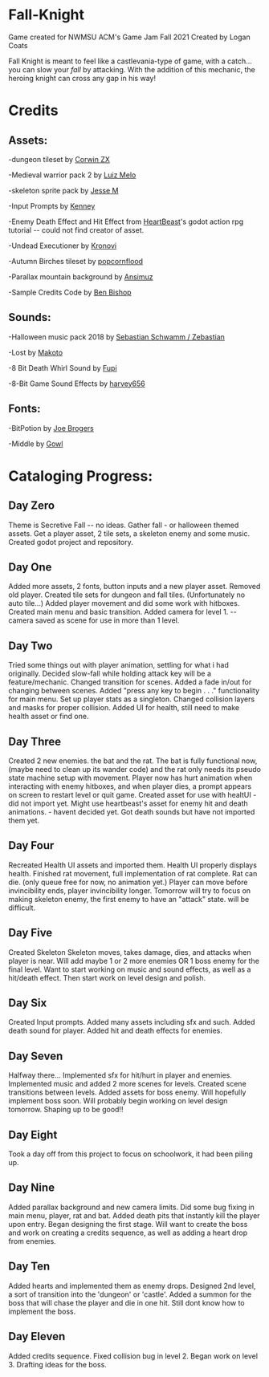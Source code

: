 # Fall-Knight
 Game created for NWMSU ACM's Game Jam Fall 2021
Created by Logan Coats



Fall Knight is meant to feel like a castlevania-type of game, with a catch... you can slow your *fall* by attacking. With the addition of this mechanic, the heroing knight can cross any gap in his way! 

# Credits

## Assets:
-dungeon tileset by [Corwin ZX](https://corwin-zx.itch.io)


-Medieval warrior pack 2 by [Luiz Melo](https://luizmelo.itch.io)



-skeleton sprite pack by [Jesse M](https://jesse-m.itch.io)


-Input Prompts by [Kenney](https://kenney.nl)
 
 
-Enemy Death Effect and Hit Effect from [HeartBeast](https://www.youtube.com/c/uheartbeast)'s godot action rpg tutorial -- could not find creator of asset.
 
 
 -Undead Executioner by [Kronovi](https://darkpixel-kronovi.itch.io/)
 
 
-Autumn Birches tileset by [popcornflood](https://popcornflood.itch.io/)
 
 
-Parallax mountain background by [Ansimuz](https://ansimuz.itch.io/)


-Sample Credits Code by [Ben Bishop](https://github.com/benbishopnz)
## Sounds:
-Halloween music pack 2018 by [Sebastian Schwamm / Zebastian](https://zebby.itch.io/)



-Lost by [Makoto](https://makotohiramatsu.itch.io)



-8 Bit Death Whirl Sound by [Fupi](https://opengameart.org/users/fupi)


-8-Bit Game Sound Effects by [harvey656](https://harvey656.itch.io/)
## Fonts: 
-BitPotion by [Joe Brogers](https://joebrogers.itch.io)



-Middle by [Gowl](https://clowddev.itch.io)



# Cataloging Progress:
## Day Zero
Theme is Secretive Fall -- no ideas.
Gather fall - or halloween themed assets.
Get a player asset, 2 tile sets, a skeleton enemy and some music.
Created godot project and repository.

## Day One
Added more assets, 2 fonts, button inputs and a new player asset.
Removed old player.
Created tile sets for dungeon and fall tiles. (Unfortunately no auto tile...)
Added player movement and did some work with hitboxes.
Created main menu and basic transition.
Added camera for level 1. -- camera saved as scene for use in more than 1 level.

## Day Two
Tried some things out with player animation, settling for what i had originally.
Decided slow-fall while holding attack key will be a feature/mechanic.
Changed transition for scenes.
Added a fade in/out for changing between scenes.
Added "press any key to begin . . ." functionality for main menu.
Set up player stats as a singleton.
Changed collision layers and masks for proper collision.
Added UI for health, still need to make health asset or find one.

## Day Three
Created 2 new enemies. the bat and the rat. 
The bat is fully functional now, (maybe need to clean up its wander code) and the rat only needs its pseudo state machine setup with movement.
Player now has hurt animation when interacting with enemy hitboxes, and when player dies, a prompt appears on screen to restart level or quit game. 
Created asset for use with healtUI - did not import yet.
Might use heartbeast's asset for enemy hit and death animations. - havent decided yet.
Got death sounds but have not imported them yet.

## Day Four
Recreated Health UI assets and imported them.
Health UI properly displays health.
Finished rat movement, full implementation of rat complete.
Rat can die. (only queue free for now, no animation yet.)
Player can move before invincibility ends, player invincibility longer.
Tomorrow will try to focus on making skeleton enemy, the first enemy to have an "attack" state. will be difficult.

## Day Five
Created Skeleton
Skeleton moves, takes damage, dies, and attacks when player is near.
Will add maybe 1 or 2 more enemies OR 1 boss enemy for the final level.
Want to start working on music and sound effects, as well as a hit/death effect. Then start work on level design and polish.

## Day Six
Created Input prompts. 
Added many assets including sfx and such.
Added death sound for player.
Added hit and death effects for enemies.

## Day Seven
Halfway there...
Implemented sfx for hit/hurt in player and enemies.
Implemented music and added 2 more scenes for levels.
Created scene transitions between levels.
Added assets for boss enemy. Will hopefully implement boss soon. 
Will probably begin working on level design tomorrow. Shaping up to be good!!

## Day Eight
Took a day off from this project to focus on schoolwork, it had been piling up.

## Day Nine
Added parallax background and new camera limits.
Did some bug fixing in main menu, player, rat and bat.
Added death pits that instantly kill the player upon entry.
Began designing the first stage.
Will want to create the boss and work on creating a credits sequence, as well as adding a heart drop from enemies.

## Day Ten
Added hearts and implemented them as enemy drops.
Designed 2nd level, a sort of transition into the 'dungeon' or 'castle'.
Added a summon for the boss that will chase the player and die in one hit. 
Still dont know how to implement the boss.

## Day Eleven
Added credits sequence.
Fixed collision bug in level 2.
Began work on level 3. 
Drafting ideas for the boss.
